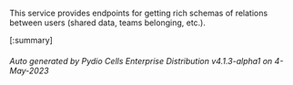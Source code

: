 






This service provides endpoints for getting rich schemas of relations between users (shared data, teams belonging, etc.).

[:summary]

###### Auto generated by Pydio Cells Enterprise Distribution v4.1.3-alpha1 on 4-May-2023
